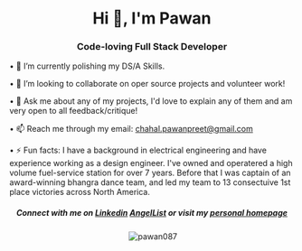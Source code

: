 <h1 align="center">Hi 👋, I'm Pawan</h1>
<h3 align="center">Code-loving Full Stack Developer</h3>


• 🌱 I’m currently polishing my DS/A Skills.

• 👯 I’m looking to collaborate on oper source projects and volunteer work!

• 💬  Ask me about any of my projects, I'd love to explain any of them and am very open to all feedback/critique!

• 📫 Reach me through my email: chahal.pawanpreet@gmail.com

• ⚡ Fun facts: I have a background in electrical engineering and have experience working as a design engineer. I've owned and operatered a high volume fuel-service station for over 7 years. Before that I was captain of an award-winning bhangra dance team, and led my team to 13 consectuive 1st place victories across North America.

<h5 align="center">Connect with me on 
  <a href="https://linkedin.com/in/pawanchahal" target="blank">Linkedin</a> <a href="https://angel.co/u/pawan-chahal">AngelList</a>
  or visit my <a href="http://www.google.com">personal homepage</a>
</h5>

<p align="center">&nbsp;<img align="center" src="https://github-readme-stats.vercel.app/api?username=pawan087&show_icons=true&theme=dark&locale=en" alt="pawan087" /></p>


<!--
**pawan087/pawan087** is a ✨ _special_ ✨ repository because its `README.md` (this file) appears on your GitHub profile.

Here are some ideas to get you started:

- 🔭 I’m currently working on ...
- 🌱 I’m currently learning ...
- 👯 I’m looking to collaborate on ...
- 🤔 I’m looking for help with ...
- 💬 Ask me about ...
- 📫 How to reach me: ...
- 😄 Pronouns: ...
- ⚡ Fun fact: ...
-->

